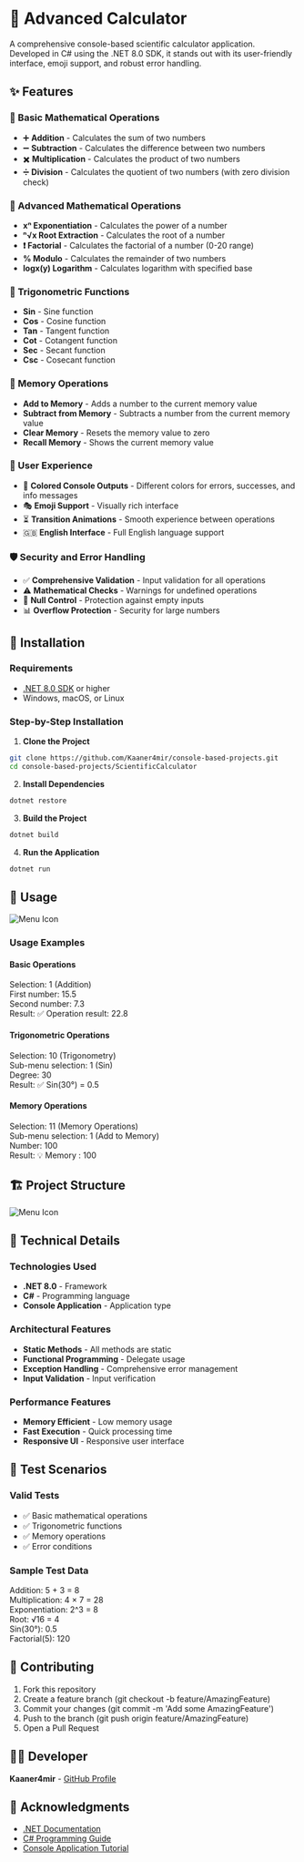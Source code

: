 # 🧮 Advanced Calculator
A comprehensive console-based scientific calculator application. Developed in C# using the .NET 8.0 SDK, it stands out with its user-friendly interface, emoji support, and robust error handling.

## ✨ Features

### 🔢 Basic Mathematical Operations
- ➕ **Addition** - Calculates the sum of two numbers
- ➖ **Subtraction** - Calculates the difference between two numbers
- ✖️ **Multiplication** - Calculates the product of two numbers
- ➗ **Division** - Calculates the quotient of two numbers (with zero division check)

### 🔬 Advanced Mathematical Operations
- **xⁿ Exponentiation** - Calculates the power of a number
- **ⁿ√x Root Extraction** - Calculates the root of a number
- **❗ Factorial** - Calculates the factorial of a number (0-20 range)
- **% Modulo** - Calculates the remainder of two numbers
- **logx(y) Logarithm** - Calculates logarithm with specified base

### 📐 Trigonometric Functions
- **Sin** - Sine function
- **Cos** - Cosine function
- **Tan** - Tangent function
- **Cot** - Cotangent function
- **Sec** - Secant function
- **Csc** - Cosecant function

### 🧠 Memory Operations
- **Add to Memory** - Adds a number to the current memory value
- **Subtract from Memory** - Subtracts a number from the current memory value
- **Clear Memory** - Resets the memory value to zero
- **Recall Memory** - Shows the current memory value

### 🎨 User Experience
- 🌈 **Colored Console Outputs** - Different colors for errors, successes, and info messages
- 🎭 **Emoji Support** - Visually rich interface
- ⏳ **Transition Animations** - Smooth experience between operations
- 🇬🇧 **English Interface** - Full English language support

### 🛡️ Security and Error Handling
- ✅ **Comprehensive Validation** - Input validation for all operations
- ⚠️ **Mathematical Checks** - Warnings for undefined operations
- 🔄 **Null Control** - Protection against empty inputs
- 📊 **Overflow Protection** - Security for large numbers

## 🚀 Installation

### Requirements
- [.NET 8.0 SDK](https://dotnet.microsoft.com/download/dotnet/8.0) or higher
- Windows, macOS, or Linux

### Step-by-Step Installation
1. **Clone the Project**
```bash
git clone https://github.com/Kaaner4mir/console-based-projects.git
cd console-based-projects/ScientificCalculator
```
2. **Install Dependencies**
```bash
dotnet restore
```
3. **Build the Project**
```bash
dotnet build
```
4. **Run the Application**
```bash
dotnet run
```

## 📖 Usage

![Menu Icon](./ConsoleLab/Icons/Menu.png)

### Usage Examples

#### Basic Operations
Selection: 1 (Addition)  
First number: 15.5  
Second number: 7.3  
Result: ✅ Operation result: 22.8

#### Trigonometric Operations
Selection: 10 (Trigonometry)  
Sub-menu selection: 1 (Sin)  
Degree: 30  
Result: ✅ Sin(30°) = 0.5

#### Memory Operations
Selection: 11 (Memory Operations)  
Sub-menu selection: 1 (Add to Memory)  
Number: 100  
Result: 💡 Memory : 100

## 🏗️ Project Structure

![Menu Icon](./ConsoleLab/Icons/Files.png)
             

## 🔧 Technical Details

### Technologies Used
- **.NET 8.0** - Framework
- **C#** - Programming language
- **Console Application** - Application type

### Architectural Features
- **Static Methods** - All methods are static
- **Functional Programming** - Delegate usage
- **Exception Handling** - Comprehensive error management
- **Input Validation** - Input verification

### Performance Features
- **Memory Efficient** - Low memory usage
- **Fast Execution** - Quick processing time
- **Responsive UI** - Responsive user interface

## 🧪 Test Scenarios

### Valid Tests
- ✅ Basic mathematical operations
- ✅ Trigonometric functions
- ✅ Memory operations
- ✅ Error conditions

### Sample Test Data
Addition: 5 + 3 = 8  
Multiplication: 4 × 7 = 28  
Exponentiation: 2^3 = 8  
Root: √16 = 4  
Sin(30°): 0.5  
Factorial(5): 120

## 🤝 Contributing
1. Fork this repository  
2. Create a feature branch (git checkout -b feature/AmazingFeature)  
3. Commit your changes (git commit -m 'Add some AmazingFeature')  
4. Push to the branch (git push origin feature/AmazingFeature)  
5. Open a Pull Request

## 👨‍💻 Developer
**Kaaner4mir** - [GitHub Profile](https://github.com/Kaaner4mir)

## 🙏 Acknowledgments
- [.NET Documentation](https://docs.microsoft.com/en-us/dotnet/)  
- [C# Programming Guide](https://docs.microsoft.com/en-us/dotnet/csharp/)  
- [Console Application Tutorial](https://docs.microsoft.com/en-us/dotnet/core/tutorials/console-apps)

